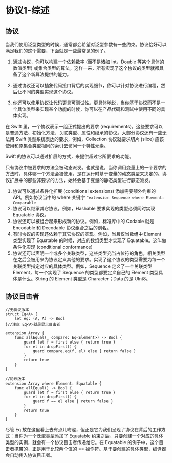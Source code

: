 # 协议1-综述

## 协议

当我们使用泛型类型的时候，通常都会希望对泛型参数有一些约束。协议恰好可以满足我们的这个需要，下面就是一些最常见的例子。

1. 通过协议，你可以构建一个依赖数字 (而不是诸如 Int，Double 等某个具体的数值类型) 或集合类型的算法。这样一来，所有实现了这个协议的类型就都具备了这个新算法提供的能力。

2. 通过协议还可以抽象代码接口背后的实现细节，你可以针对协议进行编程，然后让不同的类型实现这个协议。

3. 你还可以使用协议让代码更具可测试性。更具体地说，当你基于协议而不是一个具体类型来实现某个功能的时候，你可以在产品代码和测试中使用不同的具体实现。

在 Swift 里，一个协议表示一组正式提出的要求 (requirements)。这些要求可以是普通方法、初始化方法、关联类型、属性和继承的协议。大部分协议还有一些无法用 Swift 类型系统表达的要求，例如，Collection 协议就要求切片 (slice) 应该使用和原集合类型相同的索引去访问一个特性元素。

Swift 的协议可以通过扩展的方式，来提供超过它所要求的功能。

只有协议中被要求的方法会被动态派发。也就是说，当你调用变量上的一个要求的方法时，具体哪一个方法会被使用，是在运行时基于变量的动态类型来决定的。协议扩展中的那些非要求的方法，始终会基于变量的静态类型进行静态派发。

1. 协议可以通过条件化扩展 (conditional extensions) 添加需要额外约束的 API。例如协议当中的 where 关键字 `“extension Sequence where Element: Comparable`
2. 协议可以继承其它协议。例如，Hashable 要求实现的类型必须同时实现 Equatable 协议。
3. 协议还可以被组合起来形成新的协议。例如，标准库中的 Codable 就是 Encodable 和 Decodable 协议组合之后的别名。
4. 有时协议的实现还依赖于其它协议的实现。例如，当且仅当数组中 Element 类型实现了 Equatable 的时候，对应的数组类型才实现了 Equatable。这叫做条件化实现 (conditional conformance)
5. 协议还可以声明一个或多个关联类型，这些类型充当占位符的角色，相关类型在之后会被用来为协议定义其他的要求。实现了这个协议的类型需要为每一个关联类型指定对应的具体类型。例如，Sequence 定义了一个关联类型 Element，每一个实现了 Sequence 的类型都要定义自己的 Element 类型具体是什么。String 的 Element 类型是 Character；Data 的是 UInt8。


## 协议目击者

```
//无协议版本
struct Eq<A> {
	let eq: (A, A) -> Bool
}//注意 Eq<A>就是显示目击者

extension Array {
	func allEqual(_ compare: Eq<Element>) -> Bool {
		guard let f = first else { return true }
		for el in dropFirst() {
			guard compare.eq(f, el) else { return false }
		}
		return true
	}
}

//协议版本
extension Array where Element: Equatable {
	func allEqual() -> Bool {
		guard let f = first else { return true }
		for el in dropFirst() {
			guard f == el else { return false }
		}
		return true
	}
}
```

尽管 Eq 放在这里看上去有点儿晦涩，但正是它为我们呈现了协议在背后的工作方式：当你为一个泛型类型添加了 Equatable 约束之后，只要创建一个对应的具体类型的实例，就会有一个协议目击者传递给它。在 Equatable 的例子中，这个目击者携带的，正是用于比较两个值的 == 操作符。基于要创建的具体类型，编译器会自动传入协议目击者。


